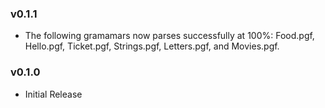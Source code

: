 ### v0.1.1
 -  The following gramamars now parses successfully at 100%:
    Food.pgf, Hello.pgf, Ticket.pgf, Strings.pgf, Letters.pgf, and Movies.pgf.

### v0.1.0
 - Initial Release
